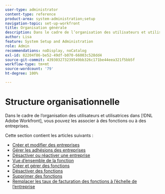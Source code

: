 ```yaml
---
user-type: administrator
content-type: reference
product-area: system-administration;setup
navigation-topic: set-up-workfront
title: Organisation générale
description: Dans le cadre de l’organisation des utilisateurs et utilisatrices dans  [!DNL Adobe Workfront], vous pouvez les associer à des fonctions ou à des entreprises.
author: Lisa
feature: System Setup and Administration
role: Admin
recommendations: noDisplay, noCatalog
exl-id: 82204f86-be52-49df-b070-66003c528dd4
source-git-commit: 439303273239549bb326c171be44eea321f5bb5f
workflow-type: tm+mt
source-wordcount: '79'
ht-degree: 100%

---
```


# Structure organisationnelle

Dans le cadre de l’organisation des utilisateurs et utilisatrices dans [!DNL Adobe Workfront], vous pouvez les associer à des fonctions ou à des entreprises.

Cette section contient les articles suivants :

* [Créer et modifier des entreprises](../../../administration-and-setup/set-up-workfront/organizational-setup/create-and-edit-companies.md)
* [Gérer les adhésions des entreprises](../../../administration-and-setup/set-up-workfront/organizational-setup/manage-company-memberships.md)
* [Désactiver ou réactiver une entreprise](../../../administration-and-setup/set-up-workfront/organizational-setup/deactivate-a-company.md)
* [Vue d’ensemble de la fonction](../../../administration-and-setup/set-up-workfront/organizational-setup/job-role-overview.md)
* [Créer et gérer des fonctions](../../../administration-and-setup/set-up-workfront/organizational-setup/create-manage-job-roles.md)
* [Désactiver des fonctions](../../../administration-and-setup/set-up-workfront/organizational-setup/deactivate-job-roles.md)
* [Supprimer des fonctions](../../../administration-and-setup/set-up-workfront/organizational-setup/delete-job-roles.md)
* [Remplacer les taux de facturation des fonctions à l’échelle de l’entreprise](../../../administration-and-setup/set-up-workfront/organizational-setup/override-job-role-billing-rates-company-level.md)
